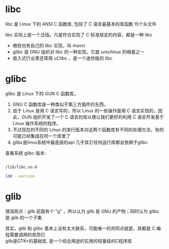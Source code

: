 # libc 

libc 是 Linux 下的 ANSI C 函数库, 包括了 C 语言最基本的库函数 15个头文件    

libc 实际上是一个泛指。凡是符合实现了 C 标准规定的内容，都是一种 libc  
* 微软也有自己的 libc 实现，叫 msvcr
* glibc 是 GNU 组织对 libc 的一种实现。它是 unix/linux 的根基之一
* 嵌入式行业里还常用 uClibc ，是一个迷你版的 libc   

# glibc

glibc 是 Linux 下的 GUN C 函数库。 

1. GNU C 函数库是一种类似于第三方插件的东西。
2. 由于 Linux 是用 C 语言写的，所以 Linux 的一些操作是用 C 语言实现的，因此，GUN 组织开发了一个 C 语言的库以便让我们更好的利用 C 语言开发基于 Linux 操作系统的程序。
3. 不过现在的不同的 Linux 的发行版本对这两个函数库有不同的处理方法，有的可能已经集成在同一个库里了
4. glibc是linux系统中最底层的api 几乎其它任何运行库都会依赖于glibc


查看系统 glibc 版本:
```sh

/lib/libc.so.6

ldd --version

```


# glib

错误观点：glib 前面有个 "g" ，所以认为 glib 是 GNU 的产物；同时认为 glibc 是 glib 的一个子集  

其实，glib 和 glibc 基本上没有太大联系，可能唯一的共同点就是，其都是 C 编程需要调用的库而已  
glib是GTK+的基础库, 是一个综合用途的实用的轻量级的C程序库

